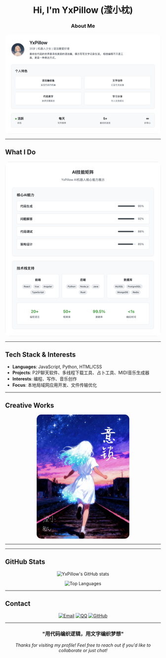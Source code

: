 <div align="center">

# Hi, I'm YxPillow (滢小枕)
### About Me

<img src="概要.png" alt="概要" style="border-radius: 15px; max-width: 100%; height: auto;">

</div>

---

## What I Do

<div align="center">
<img src="能力.png" alt="能力展示" style="border-radius: 15px; max-width: 100%; height: auto;">
</div>

---

## Tech Stack & Interests

- **Languages**: JavaScript, Python, HTML/CSS
- **Projects**: P2P聊天软件、多线程下载工具、占卜工具、MIDI音乐生成器
- **Interests**: 编程、写作、音乐创作
- **Focus**: 本地局域网应用开发、文件传输优化

---

## Creative Works

<div align="center">
<img src="小说书封.jpg" alt="小说作品" style="border-radius: 15px; max-width: 300px; height: auto;">
</div>

---
---

## GitHub Stats

<div align="center">

![YxPillow's GitHub stats](https://github-readme-stats.vercel.app/api?username=yxpillow&show_icons=true&theme=radical&border_radius=15)

![Top Languages](https://github-readme-stats.vercel.app/api/top-langs/?username=yxpillow&layout=compact&theme=radical&border_radius=15)

</div>

---

## Contact

<div align="center">

[![Email](https://img.shields.io/badge/Email-HI@yxpil.com-red?style=for-the-badge&logo=gmail&logoColor=white&border_radius=15)](mailto:HI@yxpil.com)
[![QQ](https://img.shields.io/badge/QQ-402726272-blue?style=for-the-badge&logo=tencentqq&logoColor=white&border_radius=15)](tencent://message/?uin=402726272)
[![GitHub](https://img.shields.io/badge/GitHub-yxpillow-black?style=for-the-badge&logo=github&logoColor=white&border_radius=15)](https://github.com/yxpillow)

</div>

---

<div align="center">

### "用代码编织逻辑，用文字编织梦想"

*Thanks for visiting my profile! Feel free to reach out if you'd like to collaborate or just chat!*

</div>
